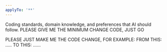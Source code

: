 ```yaml
---
applyTo: '**'
---
```

Coding standards, domain knowledge, and preferences that AI should follow.
PLEASE GIVE ME THE MINIMUM CHANGE CODE, JUST GO 

PLEASE JUST MAKE ME THE CODE CHANGE, FOR EXAMPLE:
FROM THIS: .....
TO THIS: ......